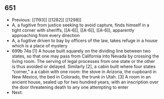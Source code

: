 ## 651
- Previous: [[1193]] [[1282]] [[1298]] 
- A, a fugitive from justice seeking to avoid capture, finds himself in a tight corner with sheriffs, [[A-6]], [[A-6]], [[A-6]], apparently approaching from every direction
- A, a fugitive driven to bay by officers of the law, takes refuge in a house which is a place of mystery
- 699b 74a [1] A house built squarely on the dividing line between two states, so that one may pass from California into Nevada by crossing the living room. The serving of legal processes from one state or the other is thus avoided or delayed. Similarly [2], a cabin built where four states “corner,” a a cabin with one room: the stove in Arizona, the cupboard in New Mexico, the bed in Colorado, the trunk in Utah. [3] A room in an ancient house, sealed up for two hundred years, with an inscription over the door threatening death to any one attempting to enter
- Next: 

